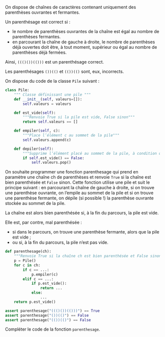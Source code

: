On dispose de chaînes de caractères contenant uniquement des parenthèses ouvrantes et
fermantes. 

Un parenthésage est correct si :

- le nombre de parenthèses ouvrantes de la chaîne est égal au nombre de parenthèses
fermantes.
- en parcourant la chaîne de gauche à droite, le nombre de parenthèses déjà ouvertes doit
être, à tout moment, supérieur ou égal au nombre de parenthèses déjà fermées.


Ainsi, `((()())(()))` est un parenthésage correct. 

Les parenthésages `())(()` et `(())(()` sont, eux, incorrects.


On dispose du code de la classe `Pile` suivant :

```python linenums='1'
class Pile:
    """ Classe définissant une pile """
    def __init__(self, valeurs=[]):
        self.valeurs = valeurs

    def est_vide(self):
        """Renvoie True si la pile est vide, False sinon"""
        return self.valeurs == []

    def empiler(self, c):
        """Place l’élément c au sommet de la pile"""
        self.valeurs.append(c)

    def depiler(self):
        """Supprime l’élément placé au sommet de la pile, à condition qu’elle soit non vide"""
        if self.est_vide() == False:
            self.valeurs.pop()
```

On souhaite programmer une fonction parenthesage qui prend en paramètre une chaîne ch de
parenthèses et renvoie `True` si la chaîne est bien parenthésée et `False` sinon.
Cette fonction utilise une pile et suit le principe suivant : en parcourant la chaîne de gauche à
droite, si on trouve une parenthèse ouvrante, on l’empile au sommet de la pile et si on trouve
une parenthèse fermante, on dépile (si possible !) la parenthèse ouvrante stockée au sommet
de la pile. 

La chaîne est alors bien parenthésée si, à la fin du parcours, la pile est vide. 

Elle est, par contre, mal parenthésée : 

- si dans le parcours, on trouve une parenthèse fermante, alors que la pile est vide ;
- ou si, à la fin du parcours, la pile n’est pas vide.



```python linenums='1'
def parenthesage(ch):
    """Renvoie True si la chaîne ch est bien parenthésée et False sinon"""
    p = Pile()
    for c in ch:
        if c == ...:
            p.empiler(c)
        elif c == ...:
            if p.est_vide():
                return ...
            else:
                ...
    return p.est_vide()

assert parenthesage("((()())(()))") == True
assert parenthesage("())(()") == False
assert parenthesage("(())(()") == False
```



Compléter le code de la fonction `parenthesage`.